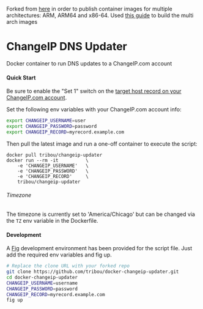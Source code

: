 Forked from [here](https://github.com/tribou/docker-changeip-updater) in order to publish container images for multiple architectures: ARM, ARM64 and x86-64.
Used [this guide](https://engineering.docker.com/2019/06/getting-started-with-docker-for-arm-on-linux/) to build the multi arch images
# ChangeIP DNS Updater

Docker container to run DNS updates to a ChangeIP.com account

#### Quick Start

Be sure to enable the "Set 1" switch on the [target host record on your ChangeIP.com account](https://www.changeip.com/accounts/dnsmanager.php).

Set the following env variables with your ChangeIP.com account info:

```bash
export CHANGEIP_USERNAME=user
export CHANGEIP_PASSWORD=password
export CHANGEIP_RECORD=myrecord.example.com
```

Then pull the latest image and run a one-off container to execute the script:

```
docker pull tribou/changeip-updater
docker run --rm -it          \
    -e 'CHANGEIP_USERNAME'   \
    -e 'CHANGEIP_PASSWORD'   \
    -e 'CHANGEIP_RECORD'     \
    tribou/changeip-updater
```

###### Timezone

The timezone is currently set to 'America/Chicago' but can be changed via the ```TZ``` env variable in the Dockerfile.

#### Development

A [Fig](http://www.fig.sh/) development environment has been provided for the script file.  Just add the required env variables and fig up.

```bash
# Replace the clone URL with your forked repo
git clone https://github.com/tribou/docker-changeip-updater.git
cd docker-changeip-updater
CHANGEIP_USERNAME=username
CHANGEIP_PASSWORD=password
CHANGEIP_RECORD=myrecord.example.com
fig up
```
